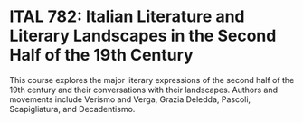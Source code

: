 # ITAL 782: Italian Literature and Literary Landscapes in the Second Half of the 19th Century

This course explores the major literary expressions of the second half of the 19th century and their conversations with their landscapes. Authors and movements include Verismo and Verga, Grazia Deledda, Pascoli, Scapigliatura, and Decadentismo.